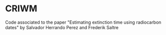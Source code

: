 # CRIWM

Code associated to the paper "Estimating extinction time using radiocarbon dates" by Salvador Herrando Perez and Frederik Saltre